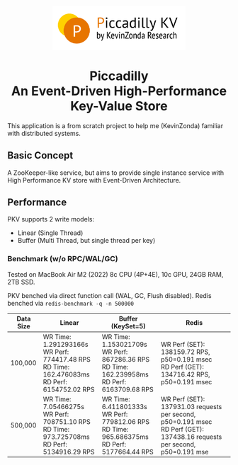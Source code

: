 <p align="center"><img style="width: 300px" src="./doc/piccadility.png"></img></p>
<h1 align="center">Piccadilly<br>An Event-Driven High-Performance Key-Value Store</h1>

This application is a from scratch project to help me (KevinZonda) familiar with distributed systems.

## Basic Concept

A ZooKeeper-like service, but aims to provide single instance service with High Performance KV store with Event-Driven Architecture.

## Performance

PKV supports 2 write models:

- Linear (Single Thread)
- Buffer (Multi Thread, but single thread per key)

### Benchmark (w/o RPC/WAL/GC)

Tested on MacBook Air M2 (2022) 8c CPU (4P+4E), 10c GPU, 24GB RAM, 2TB SSD.

PKV benched via direct function call (WAL, GC, Flush disabled). Redis benched via `redis-benchmark -q -n 500000`

| Data Size | Linear | Buffer (KeySet=5)    | Redis |
|-----------|-----------|-------------------------------| --- |
| 100,000   | WR Time: 1.291293166s<br>WR Perf: 774417.48 RPS<br>RD Time: 162.476083ms<br>RD Perf: 6154752.02 RPS | WR Time: 1.153021709s<br>WR Perf: 867286.36 RPS<br>RD Time: 162.239958ms<br>RD Perf: 6163709.68 RPS | WR Perf (SET): 138159.72 RPS, p50=0.191 msec<br>RD Perf (GET): 134716.42 RPS, p50=0.191 msec |
| 500,000 | WR Time: 7.05466275s<br>WR Perf: 708751.10 RPS<br>RD Time: 973.725708ms<br>RD Perf: 5134916.29 RPS |WR Time: 6.411801333s<br>WR Perf: 779812.06 RPS<br>RD Time: 965.686375ms<br>RD Perf: 5177664.44 RPS | WR Perf (SET): 137931.03 requests per second, p50=0.191 msec<br>RD Perf (GET): 137438.16 requests per second, p50=0.191 mse |